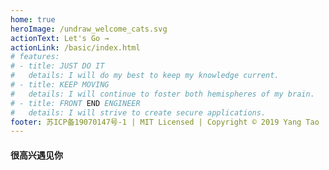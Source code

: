 ```yaml
---
home: true
heroImage: /undraw_welcome_cats.svg
actionText: Let's Go →
actionLink: /basic/index.html
# features:
# - title: JUST DO IT
#   details: I will do my best to keep my knowledge current.
# - title: KEEP MOVING
#   details: I will continue to foster both hemispheres of my brain.
# - title: FRONT END ENGINEER
#   details: I will strive to create secure applications.
footer: 苏ICP备19070147号-1 | MIT Licensed | Copyright © 2019 Yang Tao
---
```


#### 很高兴遇见你

<Valine></Valine>
